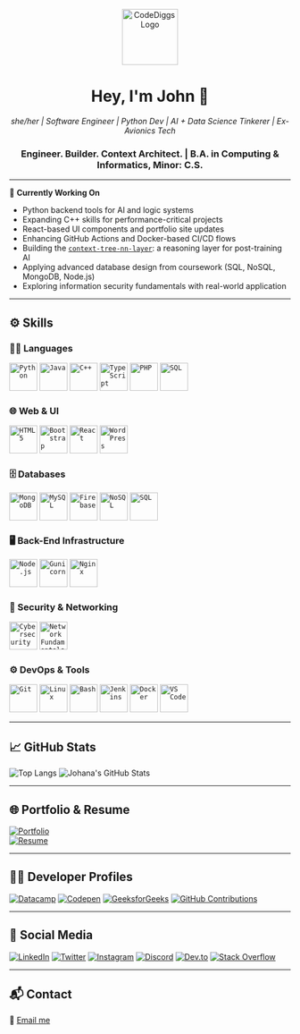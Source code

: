 <p align="center">
  <a href="https://codediggs.com/">
    <img src="https://user-images.githubusercontent.com/46950400/220654810-335ec4ed-86cd-4ed8-b528-f9b5aa82719c.png" width="100" title="CodeDiggs" alt="CodeDiggs Logo" />
  </a>
</p>

<h1 align="center">Hey, I'm John 👋</h1>
<p align="center"><i>she/her | Software Engineer | Python Dev | AI + Data Science Tinkerer | Ex-Avionics Tech</i></p>
<h3 align="center">Engineer. Builder. Context Architect. | B.A. in Computing & Informatics, Minor: C.S.</h3>

---

🔭 **Currently Working On**  
- Python backend tools for AI and logic systems  
- Expanding C++ skills for performance-critical projects  
- React-based UI components and portfolio site updates  
- Enhancing GitHub Actions and Docker-based CI/CD flows  
- Building the [`context-tree-nn-layer`](https://github.com/diggty66/context-tree-nn-layer): a reasoning layer for post-training AI  
- Applying advanced database design from coursework (SQL, NoSQL, MongoDB, Node.js)  
- Exploring information security fundamentals with real-world application  

---

## ⚙️ Skills

### 👩‍💻 Languages
<code><img title="Python" height="50" src="https://www.vectorlogo.zone/logos/python/python-ar21.svg"></code>
<code><img title="Java" height="50" src="https://www.vectorlogo.zone/logos/java/java-ar21.svg"></code>
<code><img title="C++" height="50" src="https://cdn.jsdelivr.net/gh/devicons/devicon/icons/cplusplus/cplusplus-original.svg"></code>
<code><img title="TypeScript" height="50" src="https://www.vectorlogo.zone/logos/typescriptlang/typescriptlang-icon.svg"/></code>
<code><img title="PHP" height="50" src="https://www.vectorlogo.zone/logos/php/php-icon.svg"/></code>
<code><img title="SQL" height="50" src="https://cdn.jsdelivr.net/gh/devicons/devicon/icons/mysql/mysql-original-wordmark.svg"/></code>

### 🌐 Web & UI
<code><img title="HTML5" height="50" src="https://www.vectorlogo.zone/logos/w3_html5/w3_html5-icon.svg" /></code>
<code><img title="Bootstrap" height="50" src="https://www.vectorlogo.zone/logos/getbootstrap/getbootstrap-icon.svg" /></code>
<code><img title="React" height="50" src="https://cdn.jsdelivr.net/gh/devicons/devicon/icons/react/react-original.svg" /></code>
<code><img title="WordPress" height="50" src="https://www.vectorlogo.zone/logos/wordpress/wordpress-icon.svg" /></code>

### 🗄️ Databases
<code><img title="MongoDB" height="50" src="https://www.vectorlogo.zone/logos/mongodb/mongodb-icon.svg"/></code>
<code><img title="MySQL" height="50" src="https://www.vectorlogo.zone/logos/mysql/mysql-icon.svg"/></code>
<code><img title="Firebase" height="50" src="https://www.vectorlogo.zone/logos/firebase/firebase-icon.svg"/></code>
<code><img title="NoSQL" height="50" src="https://cdn.jsdelivr.net/gh/devicons/devicon/icons/mongodb/mongodb-original-wordmark.svg"/></code>
<code><img title="SQL" height="50" src="https://cdn.jsdelivr.net/gh/devicons/devicon/icons/mysql/mysql-original-wordmark.svg"/></code>

### 🖥️ Back-End Infrastructure
<code><img title="Node.js" height="50" src="https://cdn.jsdelivr.net/gh/devicons/devicon/icons/nodejs/nodejs-original.svg"/></code>
<code><img title="Gunicorn" height="50" src="https://img.icons8.com/external-tal-revivo-shadow-tal-revivo/48/000000/external-gunicorn-green-unicorn-is-a-python-wsgi-http-server-for-unix-logo-shadow-tal-revivo.png"/></code>
<code><img title="Nginx" height="50" src="https://cdn.jsdelivr.net/gh/devicons/devicon/icons/nginx/nginx-original.svg"/></code>

### 🔐 Security & Networking
<code><img title="Cybersecurity" height="50" src="https://cdn.jsdelivr.net/gh/devicons/devicon/icons/linux/linux-original.svg"/></code>
<code><img title="Network Fundamentals" height="50" src="https://cdn.jsdelivr.net/gh/devicons/devicon/icons/apache/apache-original-wordmark.svg"/></code>

### ⚙️ DevOps & Tools
<code><img title="Git" height="50" src="https://www.vectorlogo.zone/logos/git-scm/git-scm-icon.svg"/></code>
<code><img title="Linux" height="50" src="https://www.vectorlogo.zone/logos/linux/linux-icon.svg"/></code>
<code><img title="Bash" height="50" src="https://www.vectorlogo.zone/logos/gnu_bash/gnu_bash-icon.svg"/></code>
<code><img title="Jenkins" height="50" src="https://www.vectorlogo.zone/logos/jenkins/jenkins-icon.svg"/></code>
<code><img title="Docker" height="50" src="https://cdn.jsdelivr.net/gh/devicons/devicon/icons/docker/docker-original.svg"/></code>
<code><img title="VS Code" height="50" src="https://www.vectorlogo.zone/logos/visualstudio_code/visualstudio_code-icon.svg"/></code>

---

## 📈 GitHub Stats

![Top Langs](https://github-readme-stats.vercel.app/api/top-langs/?username=diggty66&layout=compact&theme=tokyonight&hide_border=true)
![Johana's GitHub Stats](https://github-readme-stats.vercel.app/api?username=diggty66&show_icons=true&theme=tokyonight&hide_border=true)

---

## 🌐 Portfolio & Resume

[![Portfolio](https://img.shields.io/badge/Website-Codediggs.com-blue?style=flat&logo=google-chrome)](https://codediggs.com)  
[![Resume](https://img.shields.io/badge/Resume-Download-green?style=flat&logo=read-the-docs)](https://codediggs.com/resume/)

---

## 👨‍💻 Developer Profiles

[![Datacamp](https://img.shields.io/badge/-Datacamp-05122A?style=flat&logo=datacamp)](https://app.datacamp.com/profile/codediggs)
[![Codepen](https://img.shields.io/badge/-Codepen-000?style=flat&logo=codepen)](https://codepen.io/diggty66)
[![GeeksforGeeks](https://img.shields.io/badge/-GeeksforGeeks-14BF96?style=flat&logo=geeksforgeeks)](https://auth.geeksforgeeks.org/user/diggty66)
[![GitHub Contributions](https://img.shields.io/badge/OpenSource-Contributions-blue?style=flat&logo=github)](https://github.com/pulls?q=is%3Apr+author%3Adiggty66)

---

## 🔗 Social Media

[![LinkedIn](https://img.shields.io/badge/-LinkedIn-blue?style=flat&logo=linkedin)](https://www.linkedin.com/in/diggty66/)
[![Twitter](https://img.shields.io/badge/-Twitter-1DA1F2?style=flat&logo=twitter)](https://twitter.com/CodeDiggs/)
[![Instagram](https://img.shields.io/badge/-Instagram-E4405F?style=flat&logo=instagram)](https://www.instagram.com/diggty66/)
[![Discord](https://img.shields.io/badge/-Discord-5865F2?style=flat&logo=discord)](https://discordapp.com/users/343414282698096650/)
[![Dev.to](https://img.shields.io/badge/-Dev.to-0A0A0A?style=flat&logo=devdotto)](https://dev.to/diggty66)
[![Stack Overflow](https://img.shields.io/badge/-StackOverflow-FE7A16?style=flat&logo=stackoverflow)](https://stackoverflow.com/users/10963792/diggty66)

---

## 📬 Contact

💌 [Email me](mailto:CodeDiggs@gmail.com?subject=GitHub%20Inquiry)
